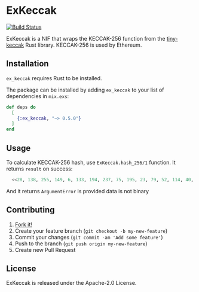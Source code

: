 # ExKeccak

[![Build Status](https://www.travis-ci.com/tzumby/ex_keccak.svg?branch=master)](https://www.travis-ci.com/tzumby/ex_keccak)

ExKeccak is a NIF that wraps the KECCAK-256 function from the [tiny-keccak](https://github.com/debris/tiny-keccak) Rust library. KECCAK-256 is used by Ethereum.

## Installation

`ex_keccak` requires Rust to be installed.

The package can be installed by adding `ex_keccak` to your list of dependencies in `mix.exs`:

```elixir
def deps do
  [
    {:ex_keccak, "~> 0.5.0"}
  ]
end
```

## Usage

To calculate KECCAK-256 hash, use `ExKeccak.hash_256/1` function. It returns `result` on success:

```elixir
  <<28, 138, 255, 149, 6, 133, 194, 237, 75, 195, 23, 79, 52, 114, 40, 123, 86, 217, 81, 123, 156, 148, 129, 39, 49, 154, 9, 167, 163, 109, 234, 200>> = ExKeccak.hash_256("hello")
```

And it returns `ArgumentError` is provided data is not binary

## Contributing

1. [Fork it!](https://github.com/tzumby/ex_keccak)
2. Create your feature branch (`git checkout -b my-new-feature`)
3. Commit your changes (`git commit -am 'Add some feature'`)
4. Push to the branch (`git push origin my-new-feature`)
5. Create new Pull Request

## License

ExKeccak is released under the Apache-2.0 License.
